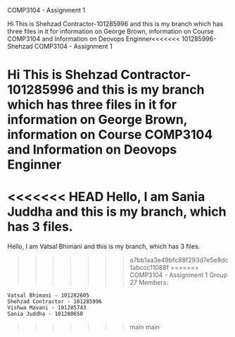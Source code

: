 COMP3104 - Assignment 1

Hi This is Shehzad Contractor-101285996 and this is my branch which has three files in it for information on George Brown, information on Course COMP3104 and Information on Deovops Enginner<<<<<<< 101285996-Shehzad
COMP3104 - Assignment 1

Hi This is Shehzad Contractor-101285996 and this is my branch which has three files in it for information on George Brown, information on Course COMP3104 and Information on Deovops Enginner
=======
<<<<<<< HEAD
Hello, I am Sania Juddha and this is my branch, which has 3 files. 
=======
Hello, I am Vatsal Bhimani and this is my branch, which has 3 files. 
>>>>>>> a7bb1aa3e49bfc88f293d7e5e8dc1abccc11088f
=======
COMP3104 - Assignment 1 
Group 27 
Members:


    Vatsal Bhimani - 101282605  
    Shehzad Contractor - 101285996
    Vishwa Mavani - 101285743
    Sania Juddha - 101280650
>>>>>>> main
>>>>>>> main
